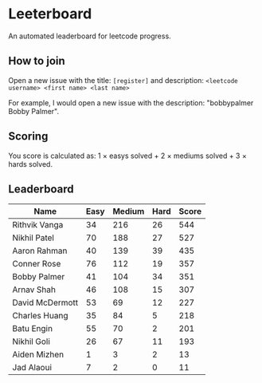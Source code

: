 # Leeterboard

An automated leaderboard for leetcode progress.

## How to join

Open a new issue with the title: `[register]` and description:
`<leetcode username> <first name> <last name>`

For example, I would open a new issue with the description: "bobbypalmer Bobby Palmer".

## Scoring

You score is calculated as:
1 $\times$ easys solved + 2 $\times$ mediums solved + 3 $\times$ hards solved.

## Leaderboard
| Name | Easy | Medium | Hard | Score |
| --- | --- | --- | --- | --- |
| Rithvik Vanga | 34 | 216 | 26 | 544 |
| Nikhil Patel | 70 | 188 | 27 | 527 |
| Aaron Rahman | 40 | 139 | 39 | 435 |
| Conner Rose | 76 | 112 | 19 | 357 |
| Bobby Palmer | 41 | 104 | 34 | 351 |
| Arnav Shah | 46 | 108 | 15 | 307 |
| David McDermott | 53 | 69 | 12 | 227 |
| Charles Huang | 35 | 84 | 5 | 218 |
| Batu Engin | 55 | 70 | 2 | 201 |
| Nikhil Goli | 26 | 67 | 11 | 193 |
| Aiden Mizhen | 1 | 3 | 2 | 13 |
| Jad Alaoui | 7 | 2 | 0 | 11 |
